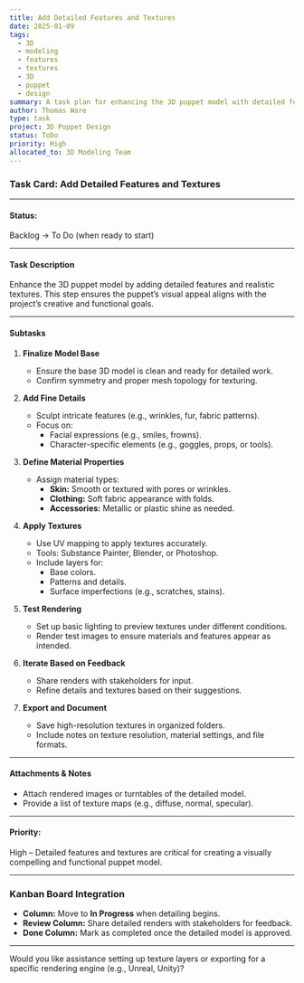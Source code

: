 ```yaml
---
title: Add Detailed Features and Textures
date: 2025-01-09
tags:
  - 3D
  - modeling
  - features
  - textures
  - 3D
  - puppet
  - design
summary: A task plan for enhancing the 3D puppet model with detailed features and realistic textures to achieve the project’s visual and functional goals.
author: Thomas Ware
type: task
project: 3D Puppet Design
status: ToDo
priority: High
allocated_to: 3D Modeling Team
---
```

### **Task Card: Add Detailed Features and Textures**

---

#### **Status:**

Backlog → To Do (when ready to start)

---

#### **Task Description**

Enhance the 3D puppet model by adding detailed features and realistic textures. This step ensures the puppet’s visual appeal aligns with the project’s creative and functional goals.

---

#### **Subtasks**

1. **Finalize Model Base**
    
    - Ensure the base 3D model is clean and ready for detailed work.
    - Confirm symmetry and proper mesh topology for texturing.
2. **Add Fine Details**
    
    - Sculpt intricate features (e.g., wrinkles, fur, fabric patterns).
    - Focus on:
        - Facial expressions (e.g., smiles, frowns).
        - Character-specific elements (e.g., goggles, props, or tools).
3. **Define Material Properties**
    
    - Assign material types:
        - **Skin:** Smooth or textured with pores or wrinkles.
        - **Clothing:** Soft fabric appearance with folds.
        - **Accessories:** Metallic or plastic shine as needed.
4. **Apply Textures**
    
    - Use UV mapping to apply textures accurately.
    - Tools: Substance Painter, Blender, or Photoshop.
    - Include layers for:
        - Base colors.
        - Patterns and details.
        - Surface imperfections (e.g., scratches, stains).
5. **Test Rendering**
    
    - Set up basic lighting to preview textures under different conditions.
    - Render test images to ensure materials and features appear as intended.
6. **Iterate Based on Feedback**
    
    - Share renders with stakeholders for input.
    - Refine details and textures based on their suggestions.
7. **Export and Document**
    
    - Save high-resolution textures in organized folders.
    - Include notes on texture resolution, material settings, and file formats.

---

#### **Attachments & Notes**

- Attach rendered images or turntables of the detailed model.
- Provide a list of texture maps (e.g., diffuse, normal, specular).

---

#### **Priority:**

High – Detailed features and textures are critical for creating a visually compelling and functional puppet model.

---

### **Kanban Board Integration**

- **Column:** Move to **In Progress** when detailing begins.
- **Review Column:** Share detailed renders with stakeholders for feedback.
- **Done Column:** Mark as completed once the detailed model is approved.

---

Would you like assistance setting up texture layers or exporting for a specific rendering engine (e.g., Unreal, Unity)?